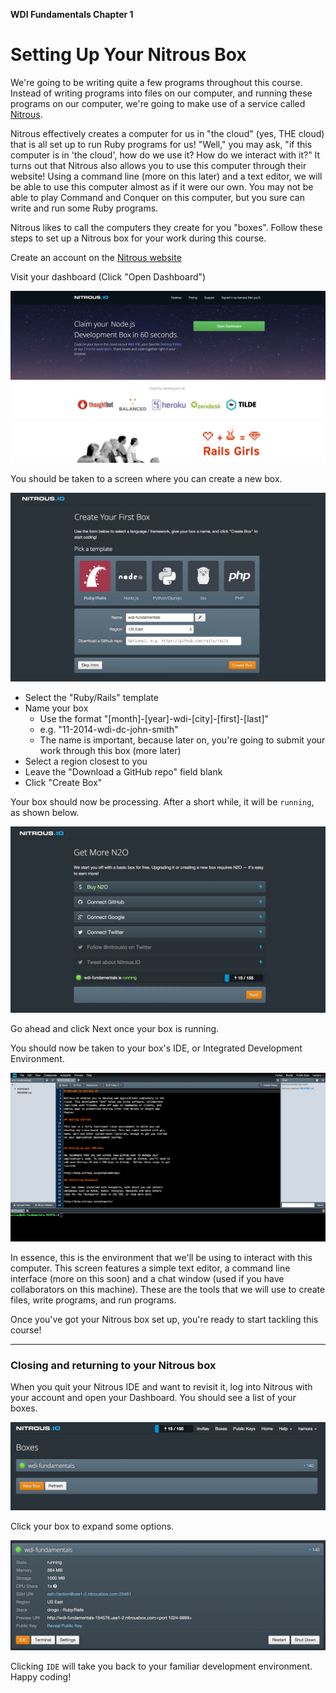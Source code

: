**WDI Fundamentals Chapter 1**

# Setting Up Your Nitrous Box

We're going to be writing quite a few programs throughout this course. Instead
of writing programs into files on our computer, and running these programs on
our computer, we're going to make use of a service called [Nitrous](http://nitrous.io).

Nitrous effectively creates a computer for us in "the cloud" (yes, THE
cloud) that is all set up to run Ruby programs for us! "Well," you may ask, "if
this computer is in 'the cloud', how do we use it? How do we interact with it?"
It turns out that Nitrous also allows you to use this computer through their
website! Using a command line (more on this later) and a text editor, we will
be able to use this computer almost as if it were our own. You may not be able
to play Command and Conquer on this computer, but you sure can write and run
some Ruby programs.

Nitrous likes to call the computers they create for you "boxes". Follow these
steps to set up a Nitrous box for your work during this course.

Create an account on the [Nitrous website](http://nitrous.io)

Visit your dashboard (Click "Open Dashboard")

![Nitrous dashboard](../images/nitrous_01.png)

You should be taken to a screen where you can create a new box.

![Nitrous new box](../images/nitrous_02.png)

* Select the "Ruby/Rails" template
* Name your box
  * Use the format "[month]-[year]-wdi-[city]-[first]-[last]"
  * e.g. "11-2014-wdi-dc-john-smith"
  * The name is important, because later on, you're going to submit your work through this box (more later)
* Select a region closest to you
* Leave the "Download a GitHub repo" field blank
* Click "Create Box"

Your box should now be processing. After a short while, it will be `running`, as shown below.

![Nitrous processing](../images/nitrous_03.png)

Go ahead and click Next once your box is running.

You should now be taken to your box's IDE, or Integrated Development
Environment.

![Nitrous processing](../images/nitrous_04.png)

In essence, this is the environment that we'll be using to interact with this computer. This screen features a simple text editor, a command line interface (more on this soon) and a chat window (used if you have collaborators on this machine). These are the tools that we will use to create files, write programs, and run programs.

Once you've got your Nitrous box set up, you're ready to start tackling this course!

---
### Closing and returning to your Nitrous box

When you quit your Nitrous IDE and want to revisit it, log into Nitrous with
your account and open your Dashboard. You should see a list of your boxes.

![Nitrous processing](../images/nitrous_05.png)

Click your box to expand some options.

![Nitrous processing](../images/nitrous_06.png)

Clicking `IDE` will take you back to your familiar development environment.
Happy coding!
